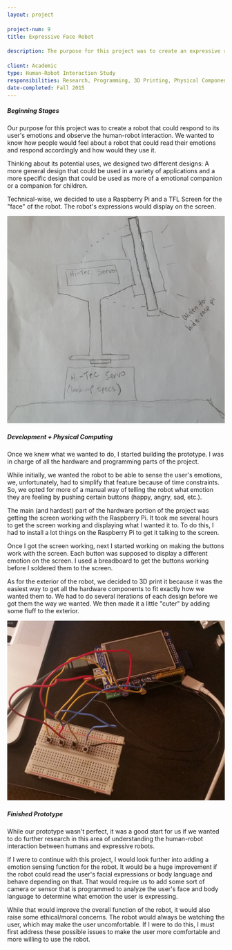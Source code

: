 ```yaml
---
layout: project

project-num: 9
title: Expressive Face Robot

description: The purpose for this project was to create an expressive robot prototype and analyze the human-robot interaction. The Expressive Face Robot is a robot that can display facial emotions. My team and I created a prototype using Raspberry Pi. The exterior of the prototype was 3D-printed.

client: Academic
type: Human-Robot Interaction Study
responsibilities: Research, Programming, 3D Printing, Physical Components
date-completed: Fall 2015
---
```


##### Beginning Stages
Our purpose for this project was to create a robot that could respond to its user's emotions and observe the human-robot interaction. We wanted to know how people would feel about a robot that could read their emotions and respond accordingly and how would they use it. 

Thinking about its potential uses, we designed two different designs: A more general design that could be used in a variety of applications and a more specific design that could be used as more of a emotional companion or a companion for children.

Technical-wise, we decided to use a Raspberry Pi and a TFL Screen for the "face" of the robot. The robot's expressions would display on the screen.

<img src="../assets/images/project-imgs/robot/2015-11-17 10.29.31.jpg" class="indiv-proj-img">

##### Development + Physical Computing
Once we knew what we wanted to do, I started building the prototype. I was in charge of all the hardware and programming parts of the project. 

While initially, we wanted the robot to be able to sense the user's emotions, we, unfortunately, had to simplify that feature because of time constraints. So, we opted for more of a manual way of telling the robot what emotion they are feeling by pushing certain buttons (happy, angry, sad, etc.).

The main (and hardest) part of the hardware portion of the project was getting the screen working with the Raspberry Pi. It took me several hours to get the screen working and displaying what I wanted it to. To do this, I had to install a lot things on the Raspberry Pi to get it talking to the screen. 

Once I got the screen working, next I started working on making the buttons work with the screen. Each button was supposed to display a different emotion on the screen. I used a breadboard to get the buttons working before I soldered them to the screen.

As for the exterior of the robot, we decided to 3D print it because it was the easiest way to get all the hardware components to fit exactly how we wanted them to. We had to do several iterations of each design before we got them the way we wanted. We then made it a little "cuter" by adding some fluff to the exterior.

<img src="../assets/images/project-imgs/robot/circuit1.jpg" class="indiv-proj-img">

##### Finished Prototype
While our prototype wasn't perfect, it was a good start for us if we wanted to do further research in this area of understanding the human-robot interaction between humans and expressive robots.

If I were to continue with this project, I would look further into adding a emotion sensing function for the robot. It would be a huge improvement if the robot could read the user's facial expressions or body language and behave depending on that. That would require us to add some sort of camera or sensor that is programmed to analyze the user's face and body language to determine what emotion the user is expressing. 

While that would improve the overall function of the robot, it would also raise some ethical/moral concerns. The robot would always be watching the user, which may make the user uncomfortable. If I were to do this, I must first address these possible issues to make the user more comfortable and more willing to use the robot. 